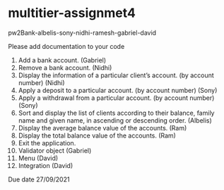 # multitier-assignmet4
pw2Bank-albelis-sony-nidhi-ramesh-gabriel-david 

Please add documentation to your code

1.	Add a bank account. (Gabriel)
2.	Remove a bank account. (Nidhi)
3.	Display the information of a particular client’s account. (by account number) (Nidhi)
4.	Apply a deposit to a particular account. (by account number) (Sony)
5.	Apply a withdrawal from a particular account. (by account number) (Sony)
6.	Sort and display the list of clients according to their balance, family name and given name, in ascending or descending order. (Albelis)
7.	Display the average balance value of the accounts. (Ram)
8.	Display the total balance value of the accounts. (Ram)
9.	Exit the application. 
10.	Validator object (Gabriel)
11.	Menu (David)
12.	Integration (David) 

Due date 27/09/2021
